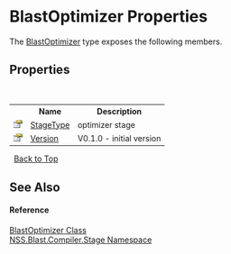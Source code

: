 # BlastOptimizer Properties
 

The <a href="T_NSS_Blast_Compiler_Stage_BlastOptimizer">BlastOptimizer</a> type exposes the following members.


## Properties
&nbsp;<table><tr><th></th><th>Name</th><th>Description</th></tr><tr><td>![Public property](media/pubproperty.gif "Public property")</td><td><a href="P_NSS_Blast_Compiler_Stage_BlastOptimizer_StageType">StageType</a></td><td>
optimizer stage</td></tr><tr><td>![Public property](media/pubproperty.gif "Public property")</td><td><a href="P_NSS_Blast_Compiler_Stage_BlastOptimizer_Version">Version</a></td><td>
V0.1.0 - initial version</td></tr></table>&nbsp;
<a href="#blastoptimizer-properties">Back to Top</a>

## See Also


#### Reference
<a href="T_NSS_Blast_Compiler_Stage_BlastOptimizer">BlastOptimizer Class</a><br /><a href="N_NSS_Blast_Compiler_Stage">NSS.Blast.Compiler.Stage Namespace</a><br />
